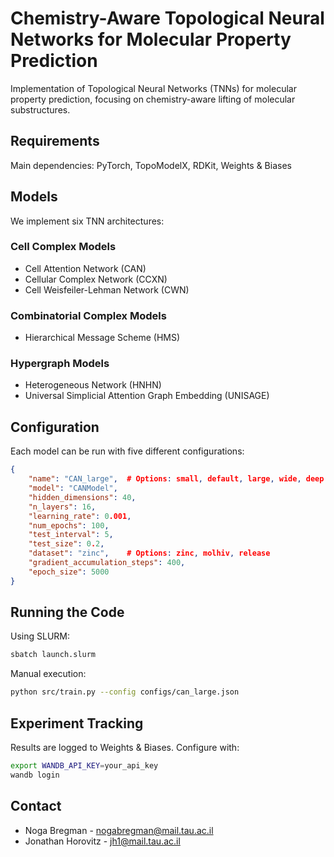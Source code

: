 # Chemistry-Aware Topological Neural Networks for Molecular Property Prediction

Implementation of Topological Neural Networks (TNNs) for molecular property prediction, focusing on chemistry-aware lifting of molecular substructures.

## Requirements

Main dependencies: PyTorch, TopoModelX, RDKit, Weights & Biases

## Models

We implement six TNN architectures:

### Cell Complex Models
- Cell Attention Network (CAN)
- Cellular Complex Network (CCXN)
- Cell Weisfeiler-Lehman Network (CWN)

### Combinatorial Complex Models
- Hierarchical Message Scheme (HMS)

### Hypergraph Models
- Heterogeneous Network (HNHN)
- Universal Simplicial Attention Graph Embedding (UNISAGE)

## Configuration

Each model can be run with five different configurations:
```json
{
    "name": "CAN_large",  # Options: small, default, large, wide, deep
    "model": "CANModel",
    "hidden_dimensions": 40,
    "n_layers": 16,
    "learning_rate": 0.001,
    "num_epochs": 100,
    "test_interval": 5,
    "test_size": 0.2,
    "dataset": "zinc",    # Options: zinc, molhiv, release
    "gradient_accumulation_steps": 400,
    "epoch_size": 5000
}
```

## Running the Code

Using SLURM:
```bash
sbatch launch.slurm
```

Manual execution:
```bash
python src/train.py --config configs/can_large.json 
```

## Experiment Tracking

Results are logged to Weights & Biases. Configure with:
```bash
export WANDB_API_KEY=your_api_key
wandb login
```


## Contact

- Noga Bregman - nogabregman@mail.tau.ac.il
- Jonathan Horovitz - jh1@mail.tau.ac.il
